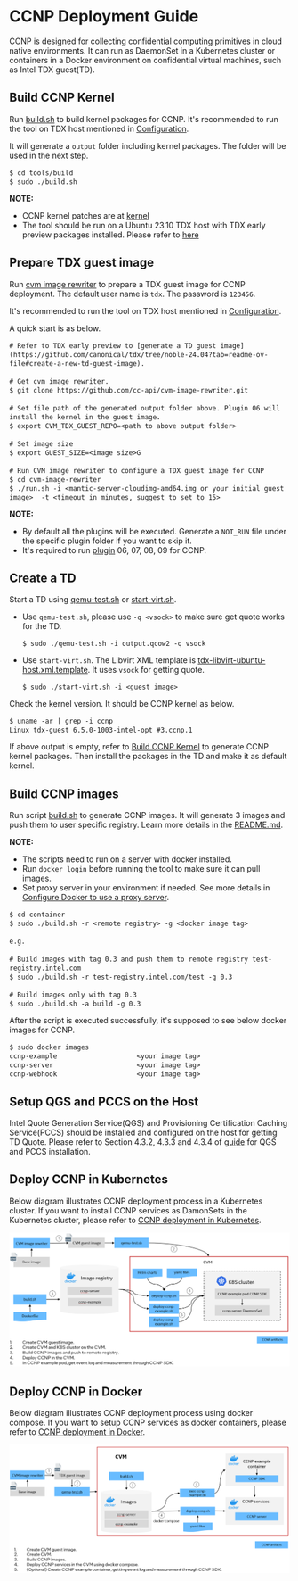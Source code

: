 # CCNP Deployment Guide

CCNP is designed for collecting confidential computing primitives in cloud native environments. It can run as DaemonSet in a Kubernetes cluster or containers in a Docker environment on confidential virtual machines, such as Intel TDX guest(TD). 

## Build CCNP Kernel

Run [build.sh](../tools/build/build.sh) to build kernel packages for CCNP. It's recommended to run the tool on TDX host mentioned in [Configuration](../README.md#configuration).

It will generate a `output` folder including kernel packages. The folder will be used in the next step.
```
$ cd tools/build
$ sudo ./build.sh
```

**NOTE:**
  - CCNP kernel patches are at [kernel](../tools/build/kernel/)
  - The tool should be run on a Ubuntu 23.10 TDX host with TDX early preview packages installed. Please refer to [here](https://github.com/canonical/tdx)


## Prepare TDX guest image

Run [cvm image rewriter](https://github.com/cc-api/cvm-image-rewriter) to prepare a TDX guest image for CCNP deployment. The default user name is `tdx`. The password is `123456`.

It's recommended to run the tool on TDX host mentioned in [Configuration](../README.md#configuration).

A quick start is as below.

```
# Refer to TDX early preview to [generate a TD guest image](https://github.com/canonical/tdx/tree/noble-24.04?tab=readme-ov-file#create-a-new-td-guest-image).

# Get cvm image rewriter. 
$ git clone https://github.com/cc-api/cvm-image-rewriter.git

# Set file path of the generated output folder above. Plugin 06 will install the kernel in the guest image.
$ export CVM_TDX_GUEST_REPO=<path to above output folder>

# Set image size
$ export GUEST_SIZE=<image size>G

# Run CVM image rewriter to configure a TDX guest image for CCNP
$ cd cvm-image-rewriter
$ ./run.sh -i <mantic-server-cloudimg-amd64.img or your initial guest image>  -t <timeout in minutes, suggest to set to 15>
```

**NOTE:**
 - By default all the plugins will be executed. Generate a `NOT_RUN` file under the specific plugin folder if you want to skip it.
 - It's required to run [plugin](https://github.com/cc-api/cvm-image-rewriter/tree/main/plugins) 06, 07, 08, 09 for CCNP.


## Create a TD

Start a TD using [qemu-test.sh](../tools/cvm-image-rewriter/qemu-test.sh) or [start-virt.sh](../tools/cvm-image-rewriter/start-virt.sh).

 - Use `qemu-test.sh`, please use `-q <vsock>` to make sure get quote works for the TD.
    ```
    $ sudo ./qemu-test.sh -i output.qcow2 -q vsock
    ```

- Use `start-virt.sh`. The Libvirt XML template is [tdx-libvirt-ubuntu-host.xml.template](../tools/cvm-image-rewriter/tdx-libvirt-ubuntu-host.xml.template). It uses `vsock` for getting quote.
    ```
    $ sudo ./start-virt.sh -i <guest image>
    ```

Check the kernel version. It should be CCNP kernel as below.

```
$ uname -ar | grep -i ccnp
Linux tdx-guest 6.5.0-1003-intel-opt #3.ccnp.1
```

If above output is empty, refer to [Build CCNP Kernel](#build-ccnp-kernel) to generate CCNP kernel packages. Then install the packages in the TD and make it as default kernel.

## Build CCNP images

Run script [build.sh](../container/build.sh) to generate CCNP images. It will generate 3 images and push them to user specific registry. Learn more details in the [README.md](../container/README.md).

**NOTE:**
  - The scripts need to run on a server with docker installed.
  - Run `docker login` before running the tool to make sure it can pull images.
  - Set proxy server in your environment if needed. See more details in [Configure Docker to use a proxy server](https://docs.docker.com/network/proxy/).

```
$ cd container
$ sudo ./build.sh -r <remote registry> -g <docker image tag>

e.g.

# Build images with tag 0.3 and push them to remote registry test-registry.intel.com
$ sudo ./build.sh -r test-registry.intel.com/test -g 0.3

# Build images only with tag 0.3
$ sudo ./build.sh -a build -g 0.3
```

After the script is executed successfully, it's supposed to see below docker images for CCNP.

```
$ sudo docker images
ccnp-example                    <your image tag>
ccnp-server                     <your image tag>
ccnp-webhook                    <your image tag>
```

## Setup QGS and PCCS on the Host

Intel Quote Generation Service(QGS) and Provisioning Certification Caching Service(PCCS) should be installed and configured on the host for getting TD Quote. Please refer to Section 4.3.2, 4.3.3 and 4.3.4 of [guide](https://www.intel.com/content/www/us/en/content-details/789198/whitepaper-linux-stacks-for-intel-trust-domain-extensions-1-5.html)
for QGS and PCCS installation.


## Deploy CCNP in Kubernetes

Below diagram illustrates CCNP deployment process in a Kubernetes cluster. If you want to install CCNP services as DamonSets in the Kubernetes cluster, please refer to [CCNP deployment in Kubernetes](./kubernetes/README.md).

![Deployment diagram](../docs/ccnp-deployment-k8s.png)


## Deploy CCNP in Docker

Below diagram illustrates CCNP deployment process using docker compose. If you want to setup CCNP services as docker containers, please refer to [CCNP deployment in Docker](./docker-compose/README.md).

![Deployment diagram](../docs/ccnp-deployment-docker.png)
